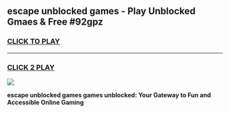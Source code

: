 
## escape unblocked games - Play Unblocked Gmaes & Free #92gpz
<h3>
<a href="https://news.freeplayer.one?title=escape_unblocked_games&ref=03M">CLICK TO PLAY</a></h3>
<hr>

<h3>
<a href="https://news.freeplayer.one?title=escape_unblocked_games&ref=03M">CLICK 2 PLAY</a>
  
</h3>

<a href="https://news.freeplayer.one?title=escape_unblocked_games&ref=03M"><img src="https://clearcache.store/games.png"></a>


**escape unblocked games games unblocked: Your Gateway to Fun and Accessible Online Gaming**
